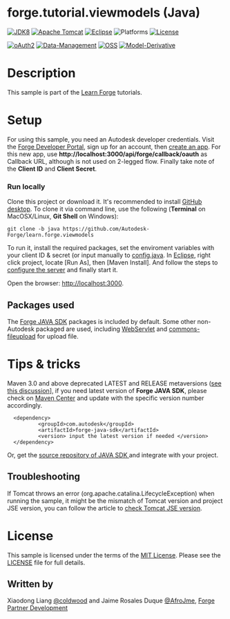# forge.tutorial.viewmodels (Java)

[![JDK8](https://img.shields.io/badge/JDK-8-green.svg)](http://www.oracle.com/technetwork/java/javase/downloads/jdk8-downloads-2133151.html) 
[![Apache Tomcat](https://img.shields.io/badge/Tomcat-9.0-yellow.svg)](https://tomcat.apache.org/download-90.cgi)
[![Eclipse](https://img.shields.io/badge/Eclipse-Oxygen-orange.svg)](http://www.eclipse.org/downloads/packages/eclipse-ide-java-ee-developers/oxygen3) 
![Platforms](https://img.shields.io/badge/platform-windows%20%7C%20osx%20%7C%20linux-lightgray.svg)
[![License](http://img.shields.io/:license-mit-blue.svg)](http://opensource.org/licenses/MIT)

[![oAuth2](https://img.shields.io/badge/oAuth2-v1-green.svg)](http://developer.autodesk.com/)
[![Data-Management](https://img.shields.io/badge/Data%20Management-v1-green.svg)](http://developer.autodesk.com/)
[![OSS](https://img.shields.io/badge/OSS-v2-green.svg)](http://developer.autodesk.com/)
[![Model-Derivative](https://img.shields.io/badge/Model%20Derivative-v2-green.svg)](http://developer.autodesk.com/)

# Description

This sample is part of the [Learn Forge](http://learnforge.autodesk.io) tutorials.

# Setup

For using this sample, you need an Autodesk developer credentials. Visit the [Forge Developer Portal](https://developer.autodesk.com), sign up for an account, then [create an app](https://developer.autodesk.com/myapps/create). For this new app, use **http://localhost:3000/api/forge/callback/oauth** as Callback URL, although is not used on 2-legged flow. Finally take note of the **Client ID** and **Client Secret**.

### Run locally

Clone this project or download it. It's recommended to install [GitHub desktop](https://desktop.github.com/). To clone it via command line, use the following (**Terminal** on MacOSX/Linux, **Git Shell** on Windows):

    git clone -b java https://github.com/Autodesk-Forge/learn.forge.viewmodels

To run it, install the required packages, set the enviroment variables with your client ID & secret (or input manually to [config.java](/src/main/java/config.java). In [Eclipse](http://www.eclipse.org/downloads/packages/eclipse-ide-java-ee-developers/oxygen3), right click project, locate [Run As], then [Maven Install]. And follow the steps to [configure the server](http://learnforge.autodesk.io/#/environment/rundebug/java) and finally start it. 

Open the browser: [http://localhost:3000](http://localhost:3000).

## Packages used

The [Forge JAVA SDK](https://search.maven.org/search?q=a:forge-java-sdk) packages is included by default. Some other non-Autodesk packaged are used, including [WebServlet](https://docs.oracle.com/javaee/6/api/javax/servlet/annotation/WebServlet.html) and [commons-fileupload](https://mvnrepository.com/artifact/commons-fileupload/commons-fileupload/1.3) for upload file.

# Tips & tricks
Maven 3.0 and above deprecated LATEST and RELEASE metaversions ([see this discussion](https://stackoverflow.com/questions/30571/how-do-i-tell-maven-to-use-the-latest-version-of-a-dependency)], if you need latest version of **Forge JAVA SDK**, please check on [Maven Center](https://search.maven.org/search?q=a:forge-java-sdk) and update with the specific version number accordingly. 
  ```
    <dependency>
            <groupId>com.autodesk</groupId>
            <artifactId>forge-java-sdk</artifactId> 
            <version> input the latest version if needed </version>
    </dependency>
  ```
Or, get the [source repository of JAVA SDK ](https://github.com/Autodesk-Forge/forge-api-java-client) and integrate with your project.

## Troubleshooting

If Tomcat throws an error (org.apache.catalina.LifecycleException) when running the sample, it might be the mismatch of Tomcat version and project JSE version, you can follow the article to [check Tomcat JSE version](http://www.codejava.net/ides/eclipse/how-to-change-java-runtime-environment-for-tomcat-in-eclipse).  

# License

This sample is licensed under the terms of the [MIT License](http://opensource.org/licenses/MIT).
Please see the [LICENSE](LICENSE) file for full details.

## Written by

Xiaodong Liang [@coldwood](https://twitter.com/coldwood) and Jaime Rosales Duque [@AfroJme](https://twitter.com/AfroJme), [Forge Partner Development](http://forge.autodesk.com)
